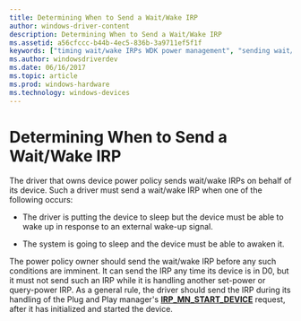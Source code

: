 ```yaml
---
title: Determining When to Send a Wait/Wake IRP
author: windows-driver-content
description: Determining When to Send a Wait/Wake IRP
ms.assetid: a56cfccc-b44b-4ec5-836b-3a9711ef5f1f
keywords: ["timing wait/wake IRPs WDK power management", "sending wait/wake IRPs", "wait/wake IRPs WDK power management , sending"]
ms.author: windowsdriverdev
ms.date: 06/16/2017
ms.topic: article
ms.prod: windows-hardware
ms.technology: windows-devices
---
```


# Determining When to Send a Wait/Wake IRP





The driver that owns device power policy sends wait/wake IRPs on behalf of its device. Such a driver must send a wait/wake IRP when one of the following occurs:

-   The driver is putting the device to sleep but the device must be able to wake up in response to an external wake-up signal.

-   The system is going to sleep and the device must be able to awaken it.

The power policy owner should send the wait/wake IRP before any such conditions are imminent. It can send the IRP any time its device is in D0, but it must not send such an IRP while it is handling another set-power or query-power IRP. As a general rule, the driver should send the IRP during its handling of the Plug and Play manager's [**IRP\_MN\_START\_DEVICE**](https://msdn.microsoft.com/library/windows/hardware/ff551749) request, after it has initialized and started the device.

 

 




